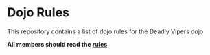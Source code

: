 Dojo Rules
==========

This repository contains a list of dojo rules for the Deadly Vipers dojo

**All members should read the [rules](https://github.com/deadlyvipers)**
